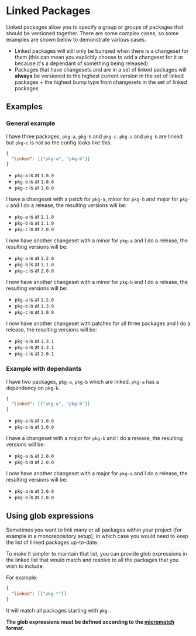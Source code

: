 # Linked Packages

Linked packages allow you to specify a group or groups of packages that should be versioned together. There are some complex cases, so some examples are shown below to demonstrate various cases.

- Linked packages will still only be bumped when there is a changeset for them (this can mean you explicitly choose to add a changeset for it or because it's a dependant of something being released)
- Packages that have changesets and are in a set of linked packages will **always** be versioned to the highest current version in the set of linked packages + the highest bump type from changesets in the set of linked packages

## Examples

### General example

I have three packages, `pkg-a`, `pkg-b` and `pkg-c`. `pkg-a` and `pkg-b` are linked but `pkg-c` is not so the config looks like this.

```json
{
  "linked": [["pkg-a", "pkg-b"]]
}
```

- `pkg-a` is at `1.0.0`
- `pkg-b` is at `1.0.0`
- `pkg-c` is at `1.0.0`

I have a changeset with a patch for `pkg-a`, minor for `pkg-b` and major for `pkg-c` and I do a release, the resulting versions will be:

- `pkg-a` is at `1.1.0`
- `pkg-b` is at `1.1.0`
- `pkg-c` is at `2.0.0`

I now have another changeset with a minor for `pkg-a` and I do a release, the resulting versions will be:

- `pkg-a` is at `1.2.0`
- `pkg-b` is at `1.1.0`
- `pkg-c` is at `2.0.0`

I now have another changeset with a minor for `pkg-b` and I do a release, the resulting versions will be:

- `pkg-a` is at `1.2.0`
- `pkg-b` is at `1.3.0`
- `pkg-c` is at `2.0.0`

I now have another changeset with patches for all three packages and I do a release, the resulting versions will be:

- `pkg-a` is at `1.3.1`
- `pkg-b` is at `1.3.1`
- `pkg-c` is at `2.0.1`

### Example with dependants

I have two packages, `pkg-a`, `pkg-b` which are linked. `pkg-a` has a dependency on `pkg-b`.

```json
{
  "linked": [["pkg-a", "pkg-b"]]
}
```

- `pkg-a` is at `1.0.0`
- `pkg-b` is at `1.0.0`

I have a changeset with a major for `pkg-b` and I do a release, the resulting versions will be:

- `pkg-a` is at `2.0.0`
- `pkg-b` is at `2.0.0`

I now have another changeset with a major for `pkg-a` and I do a release, the resulting versions will be:

- `pkg-a` is at `3.0.0`
- `pkg-b` is at `2.0.0`

## Using glob expressions

Sometimes you want to link many or all packages within your project (for example in a monorepository setup), in which case you would need to keep the list of linked packages up-to-date.

To make it simpler to maintain that list, you can provide glob expressions in the linked list that would match and resolve to all the packages that you wish to include.

For example:

```json
{
  "linked": [["pkg-*"]]
}
```

It will match all packages starting with `pkg-`.

**The glob expressions must be defined according to the [micromatch](https://www.npmjs.com/package/micromatch) format.**
